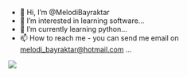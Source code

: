 - 👋 Hi, I’m @MelodiBayraktar
- 👀 I’m interested in learning software...
- 🌱 I’m currently learning  python...
- 📫 How to reach me - you can send me email on melodi_bayraktar@hotmail.com ...

<img src="https://github-readme-stats.vercel.app/api?username=MelodiBayraktar&&show_icons=true&title_color=ffffff&icon_color=bb2acf&text_color=daf7dc&bg_color=151515">

<!---
MelodiBayraktar/MelodiBayraktar is a ✨ special ✨ repository because its `README.md` (this file) appears on your GitHub profile.
You can click the Preview link to take a look at your changes.
--->
